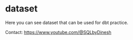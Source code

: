 # dataset
Here you can see dataset that can be used for dbt practice. 


Contact: https://www.youtube.com/@SQLbyDinesh
